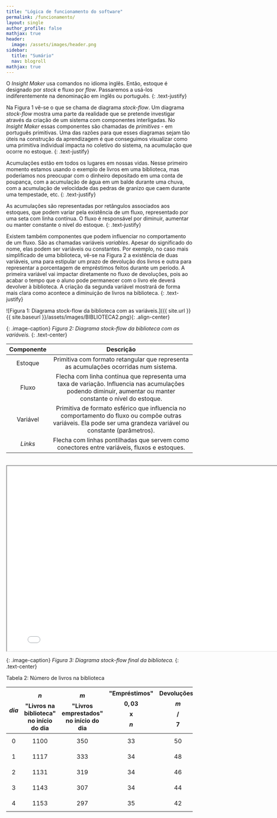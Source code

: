 ```yaml
---
title: "Lógica de funcionamento do software"
permalink: /funcionamento/
layout: single
author_profile: false
mathjax: true
header:
  image: /assets/images/header.png
sidebar:
  title: "Sumário"
  nav: blogroll
mathjax: true
---
```


O _Insight Maker_ usa comandos no idioma inglês. Então, estoque é designado por _stock_ e fluxo por _flow_. Passaremos a usá-los indiferentemente na denominação em inglês ou português.
{: .text-justify}

Na Figura 1 vê-se o que se chama de diagrama _stock-flow_. Um diagrama _stock-flow_  mostra uma parte da realidade que se pretende investigar através da criação de um sistema com componentes interligadas. No _Insight Maker_ essas componentes são chamadas de _primitives_ - em português primitivas. Uma das razões para que esses diagramas  sejam tão úteis na construção da aprendizagem é que conseguimos visualizar como uma primitiva individual impacta no coletivo do sistema, na acumulação que ocorre no estoque.
{: .text-justify}

Acumulações estão em todos os lugares em nossas vidas. Nesse primeiro momento estamos usando o exemplo de livros em uma biblioteca, mas poderíamos nos preocupar com o dinheiro depositado em uma conta de poupança, com a acumulação de água em um balde durante uma chuva, com a  acumulação de velocidade das pedras de granizo que caem durante uma tempestade, etc.
{: .text-justify}

As acumulações são representadas por retângulos associados aos estoques, que podem variar pela existência de um fluxo, representado por uma seta com linha contínua. O fluxo é responsável por diminuir, aumentar ou manter constante o nível do estoque.
{: .text-justify}

Existem também componentes que podem influenciar no comportamento de um fluxo. São as chamadas variáveis _variables_. Apesar do significado do nome, elas podem ser variáveis ou constantes. Por exemplo, no caso mais simplificado de uma biblioteca, vê-se na Figura 2 a existência de duas variáveis, uma para estipular um prazo de devolução dos livros e outra para representar a porcentagem de empréstimos feitos durante um período. A primeira variável vai impactar diretamente no fluxo de devoluções, pois ao acabar o tempo que o aluno pode permanecer com o livro ele deverá devolver à biblioteca. A  criação da segunda variável mostrará de forma mais clara como acontece a diminuição de livros na biblioteca.
{: .text-justify}

 ![Figura 1: Diagrama stock-flow da biblioteca com as variáveis.]({{ site.url }}{{ site.baseurl
}}/assets/images/BIBLIOTECA2.png){: .align-center}   

{: .image-caption}
*Figura 2: Diagrama stock-flow da biblioteca com as variáveis.*
 {: .text-center} 
 
|  Componente |                     Descrição                 |
|   :----:    |                      :----:                   |   
|Estoque | Primitiva com formato retangular que representa as acumulações ocorridas num sistema.|        
| Fluxo  | Flecha com linha contínua que representa uma taxa de variação. Influencia nas acumulações podendo diminuir, aumentar ou manter constante o nível do estoque. |
|Variável| Primitiva de formato esférico que influencia no comportamento do fluxo ou compõe  outras variáveis. Ela pode ser uma grandeza variável ou constante (parâmetros).| 
| _Links_|Flecha com linhas pontilhadas que servem como conectores entre variáveis, fluxos e estoques.|         

 
<p style="text-align: center;"> <iframe width="800" height="500" src="//InsightMaker.com/insight/198148/embed?topBar=1&sideBar=1&zoom=1" title="Embedded Insight"></iframe></p>

{: .image-caption}
*Figura 3: Diagrama stock-flow final da biblioteca.*
 {: .text-center}
 
Tabela 2: Número de livros na biblioteca 

| $$dia$$|$$n$$ "Livros na biblioteca" no início do dia|$$m$$ "Livros emprestados" no início do dia|"Empréstimos" $$0,03$$ x $$n$$|Devoluções" $$m$$/$$7$$|
|:----:  |           :----:             |           :----:           |     :----:     |     :----:       |
| $$0$$  |         $$1100$$             |           $$350$$          |     $$33$$     |     $$50$$       |
| $$1$$  |         $$1117$$             |           $$333$$          |     $$34$$     |     $$48$$       |
| $$2$$  |         $$1131$$             |           $$319$$          |     $$34$$     |     $$46$$       |
| $$3$$  |         $$1143$$             |           $$307$$          |     $$34$$     |     $$44$$       |
| $$4$$  |         $$1153$$             |           $$297$$          |     $$35$$     |     $$42$$       |
